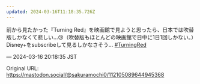 ```yaml
---
updated: 2024-03-16T11:18:35.726Z
---
```


<p>前から見たかった『Turning Red』を映画館で見ようと思ったら、日本では吹替版しかなくて悲しい…😢（吹替版もほとんどの映画館で日中に1日1回しかない。）Disney+をsubscribeして見るしかなさそう… <a href="https://mastodon.social/tags/TurningRed" class="mention hashtag" rel="tag">#<span>TurningRed</span></a></p>

&mdash; 2024-03-16 20:18:35 JST

Original URL: https://mastodon.social/@sakuramochi0/112105089644945368
